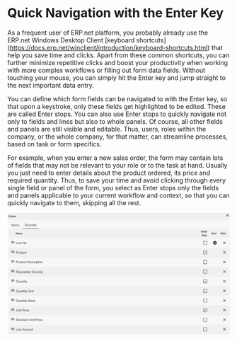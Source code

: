 # Quick Navigation with the Enter Key

As a frequent user of ERP.net platform, you probably already use the ERP.net Windows Desktop Client [keyboard shortcuts] (https://docs.erp.net/winclient/introduction/keyboard-shortcuts.html) that help you save time and clicks. Apart from these common shortcuts, you can further minimize repetitive clicks and boost your productivity when working with more complex workflows or filling out form data fields. Without touching your mouse, you can simply hit the Enter key and jump straight to the next important data entry. 

You can define which form fields can be navigated to with the Enter key, so that upon a keystroke, only these fields get highlighted to be edited. These are called Enter stops. You can also use Enter stops to quickly navigate not only to fields and lines but also to whole panels. Of course, all other fields and panels are still visible and editable. Thus, users, roles within the company, or the whole company, for that matter, can streamline processes, based on task or form specifics.

For example, when you enter a new sales order, the form may contain lots of fields that may not be relevant to your role or to the task at hand. Usually you just need to enter details about the product ordered, its price and required quantity. Thus, to save your time and avoid clicking through every single field or panel of the form, you select as Enter stops only the fields and panels applicable to your current workflow and context, so that you can quickly navigate to them, skipping all the rest.

![Enterstop](enterstop-lines.png)
